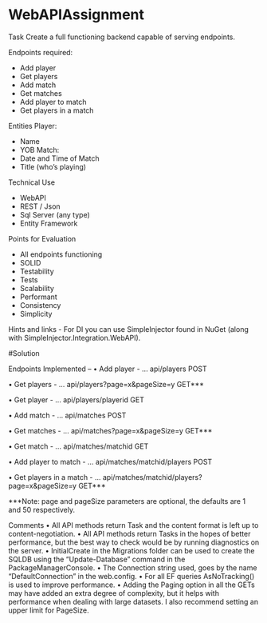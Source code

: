# WebAPIAssignment

Task Create a full functioning backend capable of serving endpoints.

Endpoints required:
- Add player
- Get players
- Add match
- Get matches
- Add player to match
- Get players in a match

Entities Player:
- Name
- YOB
Match:
- Date and Time of Match
- Title (who’s playing)

Technical Use

- WebAPI
- REST / Json
- Sql Server (any type)
- Entity Framework

Points for
Evaluation

- All endpoints functioning
- SOLID
- Testability
- Tests
- Scalability
- Performant
- Consistency
- Simplicity

Hints and links - For DI you can use SimpleInjector found in NuGet (along with
SimpleInjector.Integration.WebAPI).

#Solution

Endpoints Implemented – 
•	Add player - ... api/players POST

•	Get players - ... api/players?page=x&pageSize=y GET***

•	Get player - ... api/players/playerid GET

•	Add match - ... api/matches POST  

•	Get matches - ... api/matches?page=x&pageSize=y GET***

•	Get match -  ... api/matches/matchid GET

•	Add player to match - ... api/matches/matchid/players POST

•	Get players in a match - ... api/matches/matchid/players?page=x&pageSize=y GET***

***Note: page and pageSize parameters are optional, the defaults are 1 and 50 respectively.

Comments
•	All API methods return Task<IHttpActionResult> and the content format is left up to content-negotiation.
•	All API methods return Tasks in the hopes of better performance, but the best way to check would be by running diagnostics on the server.
•	InitialCreate in the Migrations folder can be used to create the SQLDB using the “Update-Database” command in the PackageManagerConsole.
•	The Connection string used, goes by the name “DefaultConnection” in the web.config.
•	For all EF queries AsNoTracking() is used to improve performance.
•	Adding the Paging option in all the GETs may have added an extra degree of complexity, but it helps with performance when dealing with large datasets. I also recommend setting an upper limit for PageSize.
